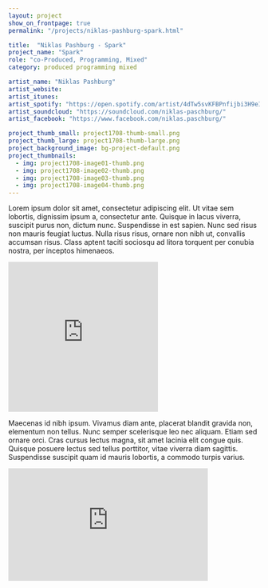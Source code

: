 ```yaml
---
layout: project
show_on_frontpage: true
permalink: "/projects/niklas-pashburg-spark.html"

title:  "Niklas Pashburg - Spark"
project_name: "Spark"
role: "co-Produced, Programming, Mixed"
category: produced programming mixed

artist_name: "Niklas Pashburg"
artist_website:
artist_itunes: 
artist_spotify: "https://open.spotify.com/artist/4dTw5svKFBPnfijbi3H9eI"
artist_soundcloud: "https://soundcloud.com/niklas-paschburg/"
artist_facebook: "https://www.facebook.com/niklas.paschburg/"

project_thumb_small: project1708-thumb-small.png
project_thumb_large: project1708-thumb-large.png
project_background_image: bg-project-default.png
project_thumbnails:
  - img: project1708-image01-thumb.png
  - img: project1708-image02-thumb.png
  - img: project1708-image03-thumb.png
  - img: project1708-image04-thumb.png
---
```


Lorem ipsum dolor sit amet, consectetur adipiscing elit. Ut vitae sem lobortis, dignissim ipsum a, consectetur ante. Quisque in lacus viverra, suscipit purus non, dictum nunc. Suspendisse in est sapien. Nunc sed risus non mauris feugiat luctus. Nulla risus risus, ornare non nibh ut, convallis accumsan risus. Class aptent taciti sociosqu ad litora torquent per conubia nostra, per inceptos himenaeos.


<iframe src="https://open.spotify.com/embed/album/11j6ULOzrs1KIJSNX6ezxt" width="300" height="300" frameborder="0" allowtransparency="true"></iframe>

Maecenas id nibh ipsum. Vivamus diam ante, placerat blandit gravida non, elementum non tellus. Nunc semper scelerisque leo nec aliquam. Etiam sed ornare orci. Cras cursus lectus magna, sit amet lacinia elit congue quis. Quisque posuere lectus sed tellus porttitor, vitae viverra diam sagittis. Suspendisse suscipit quam id mauris lobortis, a commodo turpis varius.

<iframe width="400" height="225" src="https://www.youtube.com/embed/6p_YD68O5ho" frameborder="0" gesture="media" allow="encrypted-media" allowfullscreen></iframe>
